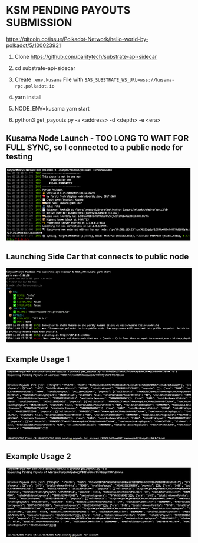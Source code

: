 # KSM PENDING PAYOUTS SUBMISSION
https://gitcoin.co/issue/Polkadot-Network/hello-world-by-polkadot/5/100023931

1) Clone https://github.com/paritytech/substrate-api-sidecar
2) cd substrate-api-sidecar
2) Create ```.env.kusama``` File with ```SAS_SUBSTRATE_WS_URL=wss://kusama-rpc.polkadot.io```
3) yarn install
4) NODE_ENV=kusama yarn start

5) python3 get_payouts.py -a \<address\> -d \<depth\> -e \<era\>
  
## Kusama Node Launch - TOO LONG TO WAIT FOR FULL SYNC, so I connected to a public node for testing

![alt text](https://github.com/tonysun83/substrate-account-payouts/blob/main/launchkusamanode.png?raw=true)

## Launching Side Car that connects to public node

![alt text](https://github.com/tonysun83/substrate-account-payouts/blob/main/launchsidecar.png?raw=true)

## Example Usage 1

![alt text](https://github.com/tonysun83/substrate-account-payouts/blob/main/payoutex1.png?raw=true)

## Example Usage 2


![alt text](https://github.com/tonysun83/substrate-account-payouts/blob/main/payoutex2.png?raw=true)
